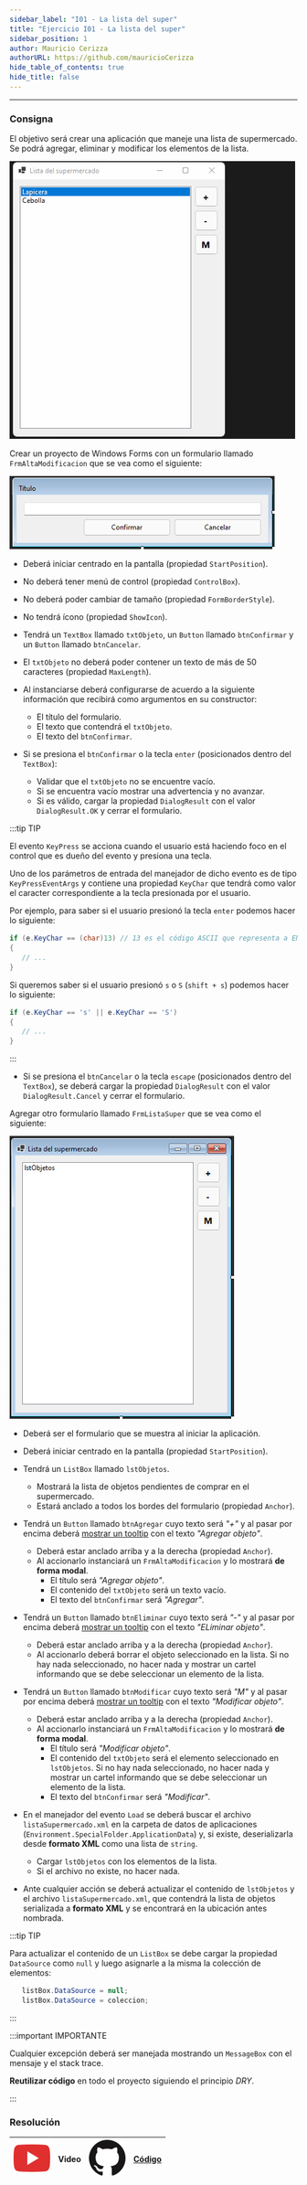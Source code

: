 ```yaml
---
sidebar_label: "I01 - La lista del super"
title: "Ejercicio I01 - La lista del super"
sidebar_position: 1
author: Mauricio Cerizza
authorURL: https://github.com/mauricioCerizza
hide_table_of_contents: true
hide_title: false
---
```

---

### Consigna
El objetivo será crear una aplicación que maneje una lista de supermercado. Se podrá agregar, eliminar y modificar los elementos de la lista.

![FrmListaSuper animado](/clases/15-serializacion/ejercicios/frmListaSuper.gif)

Crear un proyecto de Windows Forms con un formulario llamado `FrmAltaModificacion` que se vea como el siguiente:

![FrmAltaModificacion](/clases/15-serializacion/ejercicios/frmAltaModificacion.PNG)

* Deberá iniciar centrado en la pantalla (propiedad `StartPosition`). 

* No deberá tener menú de control (propiedad `ControlBox`).

* No deberá poder cambiar de tamaño (propiedad `FormBorderStyle`).

* No tendrá ícono (propiedad `ShowIcon`).

* Tendrá un `TextBox` llamado `txtObjeto`, un `Button` llamado `btnConfirmar` y un `Button` llamado `btnCancelar`.

* El `txtObjeto` no deberá poder contener un texto de más de 50 caracteres (propiedad `MaxLength`). 

* Al instanciarse deberá configurarse de acuerdo a la siguiente información que recibirá como argumentos en su constructor:
  * El título del formulario.
  * El texto que contendrá el `txtObjeto`.
  * El texto del `btnConfirmar`.

* Si se presiona el `btnConfirmar` o la tecla `enter` (posicionados dentro del `TextBox`):
  * Validar que el `txtObjeto` no se encuentre vacío.
  * Si se encuentra vacío mostrar una advertencia y no avanzar. 
  * Si es válido, cargar la propiedad `DialogResult` con el valor `DialogResult.OK` y cerrar el formulario.

:::tip TIP

El evento `KeyPress` se acciona cuando el usuario está haciendo foco en el control que es dueño del evento y presiona una tecla. 

Uno de los parámetros de entrada del manejador de dicho evento es de tipo `KeyPressEventArgs` y contiene una propiedad `KeyChar` que tendrá como valor el caracter correspondiente a la tecla presionada por el usuario. 

Por ejemplo, para saber si el usuario presionó la tecla `enter` podemos hacer lo siguiente:

```csharp
if (e.KeyChar == (char)13) // 13 es el código ASCII que representa a ENTER.
{
   // ...
}
``` 

Si queremos saber si el usuario presionó `s` o `S` (`shift + s`) podemos hacer lo siguiente:

```csharp
if (e.KeyChar == 's' || e.KeyChar == 'S') 
{
   // ...
}
``` 

:::

* Si se presiona el `btnCancelar` o la tecla `escape` (posicionados dentro del `TextBox`), se deberá cargar la propiedad `DialogResult` con el valor `DialogResult.Cancel` y cerrar el formulario.

Agregar otro formulario llamado `FrmListaSuper` que se vea como el siguiente:

![FrmListaSuper](/clases/15-serializacion/ejercicios/frmListaSuper.PNG)

* Deberá ser el formulario que se muestra al iniciar la aplicación.

* Deberá iniciar centrado en la pantalla (propiedad `StartPosition`). 

* Tendrá un `ListBox` llamado `lstObjetos`.
  * Mostrará la lista de objetos pendientes de comprar en el supermercado.
  * Estará anclado a todos los bordes del formulario (propiedad `Anchor`).

* Tendrá un `Button` llamado `btnAgregar` cuyo texto será *"+"* y al pasar por encima deberá [mostrar un tooltip](https://docs.microsoft.com/es-es/dotnet/desktop/winforms/controls/how-to-set-tooltips-for-controls-on-a-windows-form-at-design-time?view=netframeworkdesktop-4.8) con el texto *"Agregar objeto"*.
  * Deberá estar anclado arriba y a la derecha (propiedad `Anchor`). 
  * Al accionarlo instanciará un `FrmAltaModificacion` y lo mostrará **de forma modal**.
    * El título será *"Agregar objeto"*.
    * El contenido del `txtObjeto` será un texto vacío.
    * El texto del `btnConfirmar` será *"Agregar"*.

* Tendrá un `Button` llamado `btnEliminar` cuyo texto será *"-"* y al pasar por encima deberá [mostrar un tooltip](https://docs.microsoft.com/es-es/dotnet/desktop/winforms/controls/how-to-set-tooltips-for-controls-on-a-windows-form-at-design-time?view=netframeworkdesktop-4.8) con el texto *"ELiminar objeto"*.
  * Deberá estar anclado arriba y a la derecha (propiedad `Anchor`). 
  * Al accionarlo deberá borrar el objeto seleccionado en la lista. Si no hay nada seleccionado, no hacer nada y mostrar un cartel informando que se debe seleccionar un elemento de la lista. 

* Tendrá un `Button` llamado `btnModificar` cuyo texto será *"M"* y al pasar por encima deberá [mostrar un tooltip](https://docs.microsoft.com/es-es/dotnet/desktop/winforms/controls/how-to-set-tooltips-for-controls-on-a-windows-form-at-design-time?view=netframeworkdesktop-4.8) con el texto *"Modificar objeto"*.
  * Deberá estar anclado arriba y a la derecha (propiedad `Anchor`). 
  * Al accionarlo instanciará un `FrmAltaModificacion` y lo mostrará **de forma modal**.
    * El título será *"Modificar objeto"*.
    * El contenido del `txtObjeto` será el elemento seleccionado en `lstObjetos`. Si no hay nada seleccionado, no hacer nada y mostrar un cartel informando que se debe seleccionar un elemento de la lista. 
    * El texto del `btnConfirmar` será *"Modificar"*.

* En el manejador del evento `Load` se deberá buscar el archivo `listaSupermercado.xml` en la carpeta de datos de aplicaciones (`Environment.SpecialFolder.ApplicationData`) y, si existe, deserializarla desde **formato XML** como una lista de `string`. 
  * Cargar `lstObjetos` con los elementos de la lista.
  * Si el archivo no existe, no hacer nada.

* Ante cualquier acción se deberá actualizar el contenido de `lstObjetos` y el archivo `listaSupermercado.xml`, que contendrá la lista de objetos serializada a **formato XML** y se encontrará en la ubicación antes nombrada.

:::tip TIP

Para actualizar el contenido de un `ListBox` se debe cargar la propiedad `DataSource` como `null` y luego asignarle a la misma la colección de elementos:

```csharp
   listBox.DataSource = null;
   listBox.DataSource = coleccion;
```

:::

:::important IMPORTANTE

Cualquier excepción deberá ser manejada mostrando un `MessageBox` con el mensaje y el stack trace.  

**Reutilizar código** en todo el proyecto siguiendo el principio *DRY*.

:::

### Resolución
| ![img](/base/youtube.svg) | Video | ![img](/base/github.svg) | [Código](https://github.com/codeutnfra/programacion_2_laboratorio_2/tree/master/Ejercicios_Resueltos/Clase_15/I01_La_lista_del_super) |
| :-----------------------: | :---: | :----------------------: | :-----------------------------------------------------------------------------------------------------------------------------------: |